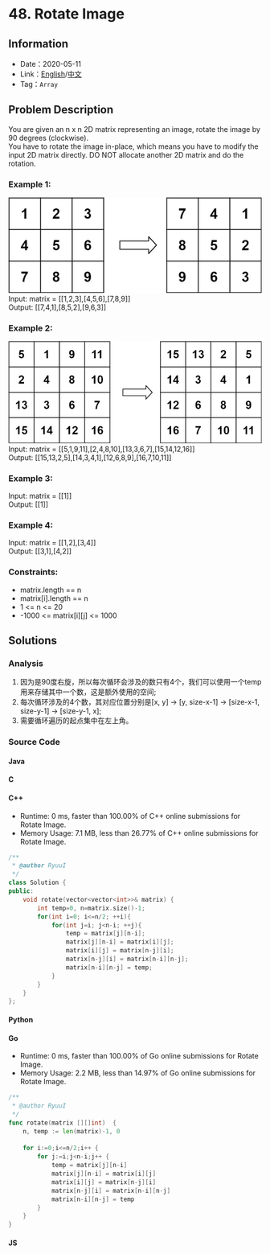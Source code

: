 # 48. Rotate Image
## Information
* Date：2020-05-11
* Link：[English](https://leetcode.com/problems/rotate-image/)/[中文](https://leetcode-cn.com/problems/rotate-image/)
* Tag：`Array`

## Problem Description
You are given an n x n 2D matrix representing an image, rotate the image by 90 degrees (clockwise).   
You have to rotate the image in-place, which means you have to modify the input 2D matrix directly. DO NOT allocate another 2D matrix and do the rotation.
### Example 1:  
![Image text](https://raw.githubusercontent.com/Ryuui-tkb/LeetCode/master/img/48_ex1.png)   
Input: matrix = [[1,2,3],[4,5,6],[7,8,9]]   
Output: [[7,4,1],[8,5,2],[9,6,3]]
### Example 2:  
![Image text](https://raw.githubusercontent.com/Ryuui-tkb/LeetCode/master/img/48_ex2.png)   
Input: matrix = [[5,1,9,11],[2,4,8,10],[13,3,6,7],[15,14,12,16]]   
Output: [[15,13,2,5],[14,3,4,1],[12,6,8,9],[16,7,10,11]]
### Example 3:  
Input: matrix = [[1]]   
Output: [[1]]
### Example 4:  
Input: matrix = [[1,2],[3,4]]   
Output: [[3,1],[4,2]]
### Constraints:
* matrix.length == n
* matrix[i].length == n
* 1 <= n <= 20
* -1000 <= matrix[i][j] <= 1000
## Solutions
### Analysis
1. 因为是90度右旋，所以每次循环会涉及的数只有4个，我们可以使用一个temp用来存储其中一个数，这是额外使用的空间;
2. 每次循环涉及的4个数，其对应位置分别是[x, y] -> [y, size-x-1] -> [size-x-1, size-y-1] -> [size-y-1, x];
3. 需要循环遍历的起点集中在左上角。
### Source Code
#### Java
#### C
#### C++
* Runtime: 0 ms, faster than 100.00% of C++ online submissions for Rotate Image.
* Memory Usage: 7.1 MB, less than 26.77% of C++ online submissions for Rotate Image.
```cpp
/**
 * @author RyuuI
 */
class Solution {
public:
    void rotate(vector<vector<int>>& matrix) {
        int temp=0, n=matrix.size()-1;
        for(int i=0; i<=n/2; ++i){
            for(int j=i; j<n-i; ++j){
                temp = matrix[j][n-i];
                matrix[j][n-i] = matrix[i][j];
                matrix[i][j] = matrix[n-j][i];
                matrix[n-j][i] = matrix[n-i][n-j];
                matrix[n-i][n-j] = temp;
            }
        }
    }
};
```
#### Python
#### Go
* Runtime: 0 ms, faster than 100.00% of Go online submissions for Rotate Image.
* Memory Usage: 2.2 MB, less than 14.97% of Go online submissions for Rotate Image.
```go
/**
 * @author RyuuI
 */
func rotate(matrix [][]int)  {
    n, temp := len(matrix)-1, 0

    for i:=0;i<=n/2;i++ {
        for j:=i;j<n-i;j++ {
            temp = matrix[j][n-i]
            matrix[j][n-i] = matrix[i][j]
            matrix[i][j] = matrix[n-j][i]
            matrix[n-j][i] = matrix[n-i][n-j]
            matrix[n-i][n-j] = temp
        }
    }  
}
```
#### JS
